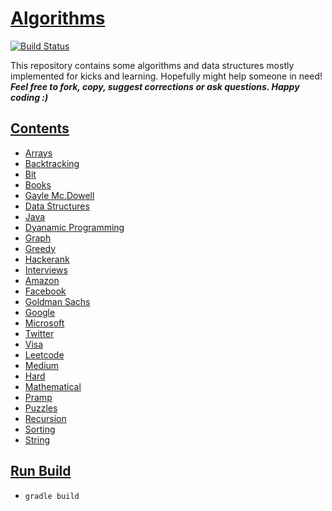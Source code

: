 # [Algorithms](https://github.com/shivam-maharshi/algorithms)
[![Build Status](https://travis-ci.org/shivam-maharshi/algorithms.svg?branch=master)](https://travis-ci.org/shivam-maharshi/algorithms)

This repository contains some algorithms and data structures mostly implemented for kicks and learning. Hopefully might help someone in need! _**Feel free to fork, copy, suggest corrections or ask questions. Happy coding :)**_

## [Contents](https://github.com/shivam-maharshi/algorithms)
* [Arrays](https://github.com/shivam-maharshi/Algorithms/tree/master/src/main/java/array)
* [Backtracking](https://github.com/shivam-maharshi/Algorithms/tree/master/src/main/java/backtracking)
* [Bit](https://github.com/shivam-maharshi/Algorithms/tree/master/src/main/java/bit)
* [Books](https://github.com/shivam-maharshi/Algorithms/tree/master/src/main/java/book)
 * [Gayle Mc.Dowell](https://github.com/shivam-maharshi/Algorithms/tree/master/src/main/java/book/mcdowell)
* [Data Structures](https://github.com/shivam-maharshi/Algorithms/tree/master/src/main/java/ds)
 * [Java](https://github.com/shivam-maharshi/Algorithms/tree/master/src/main/java/ds/java)
* [Dyanamic Programming](https://github.com/shivam-maharshi/algorithms/tree/master/src/main/java/dp)
* [Graph](https://github.com/shivam-maharshi/Algorithms/tree/master/src/main/java/graph)
* [Greedy](https://github.com/shivam-maharshi/Algorithms/tree/master/src/main/java/greedy)
* [Hackerank](https://github.com/shivam-maharshi/Algorithms/tree/master/src/main/java/hackerrank)
* [Interviews](https://github.com/shivam-maharshi/Algorithms/tree/master/src/main/java/interview)
 * [Amazon](https://github.com/shivam-maharshi/Algorithms/tree/master/src/main/java/interview/amazon)
 * [Facebook](https://github.com/shivam-maharshi/Algorithms/tree/master/src/main/java/interview/facebook)
 * [Goldman Sachs](https://github.com/shivam-maharshi/Algorithms/tree/master/src/main/java/interview/goldman_sachs)
 * [Google](https://github.com/shivam-maharshi/Algorithms/tree/master/src/main/java/interview/google)
 * [Microsoft](https://github.com/shivam-maharshi/Algorithms/tree/master/src/main/java/interview/microsoft)
 * [Twitter](https://github.com/shivam-maharshi/Algorithms/tree/master/src/main/java/interview/twitter)
 * [Visa](https://github.com/shivam-maharshi/Algorithms/tree/master/src/main/java/interview/visa)
* [Leetcode](https://github.com/shivam-maharshi/Algorithms/tree/master/src/main/java/leetcode)
 * [Medium](https://github.com/shivam-maharshi/Algorithms/tree/master/src/main/java/leetcode/medium)
 * [Hard](https://github.com/shivam-maharshi/Algorithms/tree/master/src/main/java/leetcode/hard)
* [Mathematical](https://github.com/shivam-maharshi/Algorithms/tree/master/src/main/java/math)
* [Pramp](https://github.com/shivam-maharshi/algorithms/tree/master/src/main/java/pramp)
* [Puzzles](https://github.com/shivam-maharshi/Algorithms/tree/master/src/main/java/puzzles)
* [Recursion](https://github.com/shivam-maharshi/Algorithms/tree/master/src/main/java/recursion)
* [Sorting](https://github.com/shivam-maharshi/Algorithms/tree/master/src/main/java/sorting)
* [String](https://github.com/shivam-maharshi/Algorithms/tree/master/src/main/java/string)

## [Run Build](https://github.com/shivam-maharshi/algorithms)
* `gradle build`
